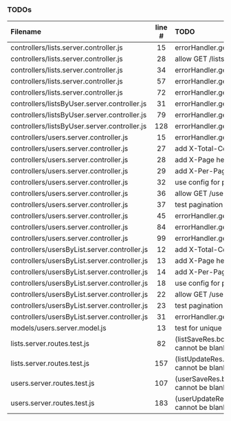 ### TODOs
| Filename | line # | TODO
|:------|:------:|:------
| controllers/lists.server.controller.js | 15 | errorHandler.getErrorMessage(err)
| controllers/lists.server.controller.js | 28 | allow GET /lists sorting override
| controllers/lists.server.controller.js | 34 | errorHandler.getErrorMessage(err)
| controllers/lists.server.controller.js | 57 | errorHandler.getErrorMessage(err)
| controllers/lists.server.controller.js | 72 | errorHandler.getErrorMessage(err)
| controllers/listsByUser.server.controller.js | 31 | errorHandler.getErrorMessage(err)
| controllers/listsByUser.server.controller.js | 79 | errorHandler.getErrorMessage(err)
| controllers/listsByUser.server.controller.js | 128 | errorHandler.getErrorMessage(updateErr)
| controllers/users.server.controller.js | 15 | errorHandler.getErrorMessage(err)
| controllers/users.server.controller.js | 27 | add X-Total-Count header
| controllers/users.server.controller.js | 28 | add X-Page header
| controllers/users.server.controller.js | 29 | add X-Per-Page header
| controllers/users.server.controller.js | 32 | use config for pagination defaults
| controllers/users.server.controller.js | 36 | allow GET /users sorting override
| controllers/users.server.controller.js | 37 | test pagination
| controllers/users.server.controller.js | 45 | errorHandler.getErrorMessage(err)
| controllers/users.server.controller.js | 84 | errorHandler.getErrorMessage(err)
| controllers/users.server.controller.js | 99 | errorHandler.getErrorMessage(err)
| controllers/usersByList.server.controller.js | 12 | add X-Total-Count header
| controllers/usersByList.server.controller.js | 13 | add X-Page header
| controllers/usersByList.server.controller.js | 14 | add X-Per-Page header
| controllers/usersByList.server.controller.js | 18 | use config for pagination defaults
| controllers/usersByList.server.controller.js | 22 | allow GET /users sorting override
| controllers/usersByList.server.controller.js | 23 | test pagination
| controllers/usersByList.server.controller.js | 31 | errorHandler.getErrorMessage(err)
| models/users.server.model.js | 13 | test for unique uuid
| lists.server.routes.test.js | 82 | (listSaveRes.body.message).should.match('Name cannot be blank');
| lists.server.routes.test.js | 157 | (listUpdateRes.body.message).should.match('Name cannot be blank');
| users.server.routes.test.js | 107 | (userSaveRes.body.message).should.match('Name cannot be blank');
| users.server.routes.test.js | 183 | (userUpdateRes.body.message).should.match('Name cannot be blank');